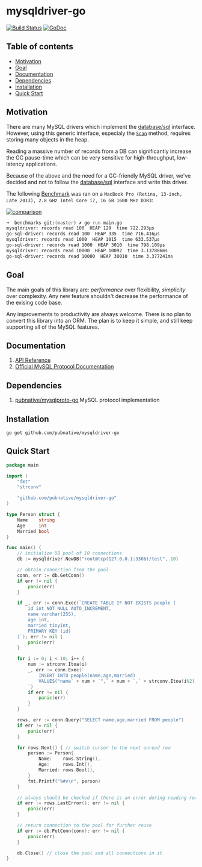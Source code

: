 # mysqldriver-go
[![Build Status](https://travis-ci.org/pubnative/mysqldriver-go.svg?branch=master)](https://travis-ci.org/pubnative/mysqldriver-go)
[![GoDoc](https://godoc.org/github.com/pubnative/mysqldriver-go?status.svg)](https://godoc.org/github.com/pubnative/mysqldriver-go)

## Table of contents

- [Motivation](#motivation)
- [Goal](#goal)
- [Documentation](#documentation)
- [Dependencies](#dependencies)
- [Installation](#installation)
- [Quick Start](#quick-start)

## Motivation
There are many MySQL drivers which implement the [database/sql](https://golang.org/pkg/database/sql/) interface.
However, using this generic interface, especialy the [`Scan`](https://golang.org/pkg/database/sql/#Row.Scan) method, requires storing many objects in the heap. 

Reading a massive number of records from a DB can significantly increase the GC pause-time which can be very sensitive for high-throughput, low-latency applications. 

Because of the above and the need for a GC-friendly MySQL driver, we've decided and not to follow the [database/sql](https://golang.org/pkg/database/sql/) interface and write this driver.

The following [Benchmark](https://github.com/pubnative/mysqldriver-go/blob/master/benchmarks/main.go) was ran on a `MacBook Pro (Retina, 13-inch, Late 2013), 2.8 GHz Intel Core i7, 16 GB 1600 MHz DDR3`:

[![comparison](https://cloud.githubusercontent.com/assets/296795/12080839/72fcf55c-b268-11e5-9632-743ec07c2b80.png)](https://jsfiddle.net/zs83oze6/3/)
```zsh
➜  benchmarks git:(master) ✗ go run main.go 
mysqldriver: records read 100  HEAP 129  time 722.293µs
go-sql-driver: records read 100  HEAP 335  time 716.416µs
mysqldriver: records read 1000  HEAP 1015  time 633.537µs
go-sql-driver: records read 1000  HEAP 3010  time 798.109µs
mysqldriver: records read 10000  HEAP 10092  time 3.137886ms
go-sql-driver: records read 10000  HEAP 30010  time 3.377241ms
```

## Goal
The main goals of this library are: *performance* over flexibility, *simplicity* over complexity. Any new feature shouldn't decrease the performance of the exising code base. 

Any improvements to productivity are always welcome. There is no plan to convert this library into an ORM. The plan is to keep it simple, and still keep supporting all of the MySQL features.

## Documentation
1. [API Reference](https://godoc.org/github.com/pubnative/mysqldriver-go)
2. [Official MySQL Protocol Documentation](https://dev.mysql.com/doc/internals/en/client-server-protocol.html)

## Dependencies
1. [pubnative/mysqlproto-go](https://github.com/pubnative/mysqlproto-go) MySQL protocol implementation

## Installation
`go get github.com/pubnative/mysqldriver-go`

## Quick Start
```go
package main

import (
	"fmt"
	"strconv"

	"github.com/pubnative/mysqldriver-go"
)

type Person struct {
	Name    string
	Age     int
	Married bool
}

func main() {
	// initialize DB pool of 10 connections
	db := mysqldriver.NewDB("root@tcp(127.0.0.1:3306)/test", 10)

	// obtain connection from the pool
	conn, err := db.GetConn()
	if err != nil {
		panic(err)
	}

	if _, err := conn.Exec(`CREATE TABLE IF NOT EXISTS people (
        id int NOT NULL AUTO_INCREMENT,
    	name varchar(255),
    	age int,
        married tinyint,
        PRIMARY KEY (id)
    )`); err != nil {
		panic(err)
	}

	for i := 0; i < 10; i++ {
		num := strconv.Itoa(i)
		_, err := conn.Exec(`
            INSERT INTO people(name,age,married) 
            VALUES("name` + num + `",` + num + `,` + strconv.Itoa(i%2) + `)
        `)
		if err != nil {
			panic(err)
		}
	}

	rows, err := conn.Query("SELECT name,age,married FROM people")
	if err != nil {
		panic(err)
	}

	for rows.Next() { // switch cursor to the next unread row
		person := Person{
			Name:    rows.String(),
			Age:     rows.Int(),
			Married: rows.Bool(),
		}
		fmt.Printf("%#v\n", person)
	}

	// always should be checked if there is an error during reading rows
	if err := rows.LastError(); err != nil {
		panic(err)
	}

	// return connection to the pool for further reuse
	if err := db.PutConn(conn); err != nil {
		panic(err)
	}

	db.Close() // close the pool and all connections in it
}
```
